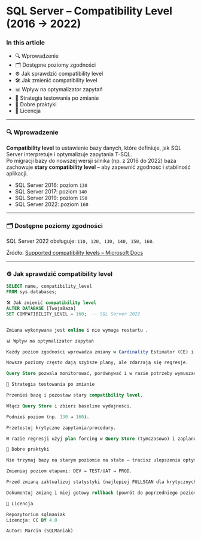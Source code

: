 # SQL Server – Compatibility Level (2016 → 2022)

### In this article
- 🔍 Wprowadzenie  
- 🗂️ Dostępne poziomy zgodności  
- ⚙️ Jak sprawdzić compatibility level  
- 🛠️ Jak zmienić compatibility level  
- 📊 Wpływ na optymalizator zapytań  
- 🧪 Strategia testowania po zmianie  
- 📌 Dobre praktyki  
- 📜 Licencja  

---

### 🔍 Wprowadzenie
**Compatibility level** to ustawienie bazy danych, które definiuje, jak SQL Server interpretuje i optymalizuje zapytania T-SQL.  
Po migracji bazy do nowszej wersji silnika (np. z 2016 do 2022) baza zachowuje **stary compatibility level** – aby zapewnić zgodność i stabilność aplikacji.

- SQL Server 2016: poziom `130`  
- SQL Server 2017: poziom `140`  
- SQL Server 2019: poziom `150`  
- SQL Server 2022: poziom `160`  

---

### 🗂️ Dostępne poziomy zgodności
SQL Server 2022 obsługuje: `110, 120, 130, 140, 150, 160`.  

Źródło: [Supported compatibility levels – Microsoft Docs](https://learn.microsoft.com/sql/t-sql/statements/alter-database-transact-sql-compatibility-level)

---

### ⚙️ Jak sprawdzić compatibility level
```sql
SELECT name, compatibility_level
FROM sys.databases;

🛠️ Jak zmienić compatibility level
ALTER DATABASE [TwojaBaza]
SET COMPATIBILITY_LEVEL = 160;  -- SQL Server 2022


Zmiana wykonywana jest online i nie wymaga restartu .

📊 Wpływ na optymalizator zapytań

Każdy poziom zgodności wprowadza zmiany w Cardinality Estimator (CE) i może wpływać na plany zapytań.

Nowsze poziomy często dają szybsze plany, ale zdarzają się regresje.

Query Store pozwala monitorować, porównywać i w razie potrzeby wymuszać stabilny plan po zmianie poziomu.

🧪 Strategia testowania po zmianie

Przenieś bazę i pozostaw stary compatibility level.

Włącz Query Store i zbierz baseline wydajności.

Podnieś poziom (np. 130 → 160).

Przetestuj krytyczne zapytania/procedury.

W razie regresji użyj plan forcing w Query Store (tymczasowo) i zaplanuj poprawkę.

📌 Dobre praktyki

Nie trzymaj bazy na starym poziomie na stałe – tracisz ulepszenia optymalizatora.

Zmieniaj poziom etapami: DEV → TEST/UAT → PROD.

Przed zmianą zaktualizuj statystyki (najlepiej FULLSCAN dla krytycznych obiektów).

Dokumentuj zmianę i miej gotowy rollback (powrót do poprzedniego poziomu jest natychmiastowy).

📜 Licencja

Repozytorium sqlmaniak
Licencja: CC BY 4.0

Autor: Marcin (SQLManiak)